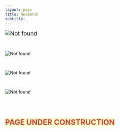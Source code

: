 ```yaml
---
layout: page
title: Research
subtitle: 
---
```

<p><span style="font-size: 14pt;"><img src="{{ 'mybrain.gif' | relative_url }}" alt="Not found" /></span></p>
<p>&nbsp;</p>
<p><img style="display: block; margin-left: auto; margin-right: auto;"><img src="{{ 'mybrain.gif' | relative_url }}" alt="Not found" /></span></p>
<p>&nbsp;</p>
<p><img style="display: block; margin-left: auto; margin-right: auto;" src="{{ 'mybrain.gif' | relative_url }}" alt="Not found" /></span></p>
<p>&nbsp;</p>
<p><img style="display: block; margin-left: auto; margin-right: auto;" src="{{ 'mybrain.gif' | relative_url }}" alt="Not found" /></p>
<p>&nbsp;</p>
<p>&nbsp;</p>
<p><span style="color: #e03e2d; font-size: 18pt;"><strong><span style="background-color: #ffffcc;">PAGE UNDER CONSTRUCTION</span></strong></span></p>